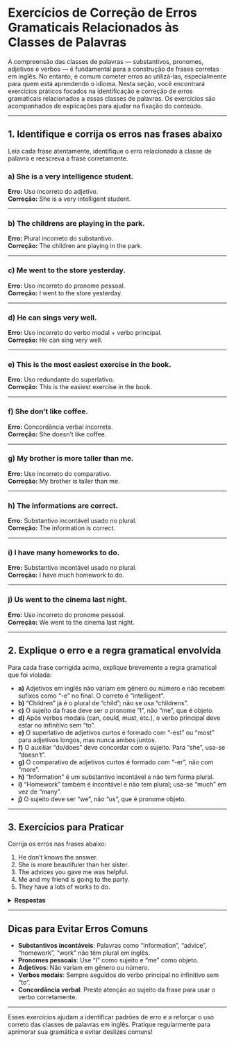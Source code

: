 
# Exercícios de Correção de Erros Gramaticais Relacionados às Classes de Palavras

A compreensão das classes de palavras — substantivos, pronomes, adjetivos e verbos — é fundamental para a construção de frases corretas em inglês. No entanto, é comum cometer erros ao utilizá-las, especialmente para quem está aprendendo o idioma. Nesta seção, você encontrará exercícios práticos focados na identificação e correção de erros gramaticais relacionados a essas classes de palavras. Os exercícios são acompanhados de explicações para ajudar na fixação do conteúdo.

---

## 1. Identifique e corrija os erros nas frases abaixo

Leia cada frase atentamente, identifique o erro relacionado à classe de palavra e reescreva a frase corretamente.

### a) She is a very intelligence student.

**Erro:** Uso incorreto do adjetivo.  
**Correção:** She is a very intelligent student.

---

### b) The childrens are playing in the park.

**Erro:** Plural incorreto do substantivo.  
**Correção:** The children are playing in the park.

---

### c) Me went to the store yesterday.

**Erro:** Uso incorreto do pronome pessoal.  
**Correção:** I went to the store yesterday.

---

### d) He can sings very well.

**Erro:** Uso incorreto do verbo modal + verbo principal.  
**Correção:** He can sing very well.

---

### e) This is the most easiest exercise in the book.

**Erro:** Uso redundante do superlativo.  
**Correção:** This is the easiest exercise in the book.

---

### f) She don’t like coffee.

**Erro:** Concordância verbal incorreta.  
**Correção:** She doesn’t like coffee.

---

### g) My brother is more taller than me.

**Erro:** Uso incorreto do comparativo.  
**Correção:** My brother is taller than me.

---

### h) The informations are correct.

**Erro:** Substantivo incontável usado no plural.  
**Correção:** The information is correct.

---

### i) I have many homeworks to do.

**Erro:** Substantivo incontável usado no plural.  
**Correção:** I have much homework to do.

---

### j) Us went to the cinema last night.

**Erro:** Uso incorreto do pronome pessoal.  
**Correção:** We went to the cinema last night.

---

## 2. Explique o erro e a regra gramatical envolvida

Para cada frase corrigida acima, explique brevemente a regra gramatical que foi violada:

- **a)** Adjetivos em inglês não variam em gênero ou número e não recebem sufixos como “-e” no final. O correto é “intelligent”.
- **b)** “Children” já é o plural de “child”; não se usa “childrens”.
- **c)** O sujeito da frase deve ser o pronome “I”, não “me”, que é objeto.
- **d)** Após verbos modais (can, could, must, etc.), o verbo principal deve estar no infinitivo sem “to”.
- **e)** O superlativo de adjetivos curtos é formado com “-est” ou “most” para adjetivos longos, mas nunca ambos juntos.
- **f)** O auxiliar “do/does” deve concordar com o sujeito. Para “she”, usa-se “doesn’t”.
- **g)** O comparativo de adjetivos curtos é formado com “-er”, não com “more”.
- **h)** “Information” é um substantivo incontável e não tem forma plural.
- **i)** “Homework” também é incontável e não tem plural; usa-se “much” em vez de “many”.
- **j)** O sujeito deve ser “we”, não “us”, que é pronome objeto.

---

## 3. Exercícios para Praticar

Corrija os erros nas frases abaixo:

1. He don’t knows the answer.
2. She is more beautifuler than her sister.
3. The advices you gave me was helpful.
4. Me and my friend is going to the party.
5. They have a lots of works to do.

<details>
<summary><strong>Respostas</strong></summary>

1. He doesn’t know the answer.
2. She is more beautiful than her sister. *(ou)* She is more beautiful than her sister.
3. The advice you gave me was helpful.
4. My friend and I are going to the party.
5. They have a lot of work to do.
</details>

---

## Dicas para Evitar Erros Comuns

- **Substantivos incontáveis**: Palavras como “information”, “advice”, “homework”, “work” não têm plural em inglês.
- **Pronomes pessoais**: Use “I” como sujeito e “me” como objeto.
- **Adjetivos**: Não variam em gênero ou número.
- **Verbos modais**: Sempre seguidos do verbo principal no infinitivo sem “to”.
- **Concordância verbal**: Preste atenção ao sujeito da frase para usar o verbo corretamente.

---

Esses exercícios ajudam a identificar padrões de erro e a reforçar o uso correto das classes de palavras em inglês. Pratique regularmente para aprimorar sua gramática e evitar deslizes comuns!
```
